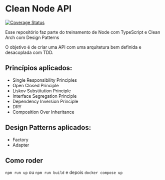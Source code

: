 # Clean Node API

[![Coverage Status](https://coveralls.io/repos/github/C4st3ll4n/clean-node-api/badge.svg?branch=master)](https://coveralls.io/github/C4st3ll4n/clean-node-api?branch=master)

Esse repositório faz parte do treinamento de Node com TypeScript e Clean Arch com Design Patterns

O objetivo é de criar uma API com uma arquitetura bem definida e desacoplada com TDD.

## Princípios aplicados:
- Single Responsibility Principles
- Open Closed Principle
- Liskov Substitution Principle
- Interface Segregation Principle
- Dependency Inversion Principle
- DRY
- Composition Over Inheritance

## Design Patterns aplicados:
- Factory
- Adapter


## Como roder
`npm run up` ou `npm run build` e depois `docker compose up`